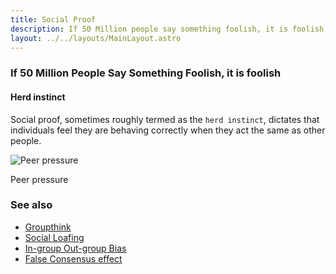 ```yaml
---
title: Social Proof
description: If 50 Million people say something foolish, it is foolish
layout: ../../layouts/MainLayout.astro
---
```


### If 50 Million People Say Something Foolish, it is foolish

#### Herd instinct
Social proof, sometimes roughly termed as the `herd instinct`, dictates that individuals
feel they are behaving correctly when they act the same as other people.

![Peer pressure](/images/stock-market.jpg)

Peer pressure

### See also
- [Groupthink](/en/groupthink)
- [Social Loafing](/en/social-loafing)
- [In-group Out-group Bias](/en/in-group-out-group)
- [False Consensus effect](/en/false-consensus-effect)

